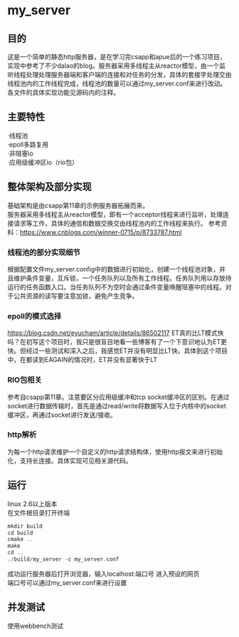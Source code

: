 # my_server
## 目的  
这是一个简单的静态http服务器，是在学习完csapp和apue后的一个练习项目，实现中参考了不少dalao的blog。服务器采用多线程主从reactor模型，由一个监听线程处理处理服务器端和客户端的连接和对任务的分发，具体的套接字处理交由线程池内的工作线程完成，线程池的数量可以通过my_server.conf来进行改动。各文件的具体实现功能见源码内的注释。
## 主要特性
·线程池  
·epoll多路复用  
·非阻塞io  
·应用级缓冲区io（rio包） 
## 整体架构及部分实现
基础架构是由csapp第11章的示例服务器拓展而来。  
服务器采用多线程主从reactor模型，即有一个acceptor线程来进行监听，处理连接请求等工作，具体的通信和数据交换交由线程池内的工作线程来执行。
参考资料：https://www.cnblogs.com/winner-0715/p/8733787.html
### 线程池的部分实现细节
根据配置文件my_server.config中的数据进行初始化，创建一个线程池对象，并且维护条件变量，互斥锁，一个任务队列以及所有工作线程。任务队列用以存放待运行的任务函数入口。当任务队列不为空时会通过条件变量唤醒阻塞中的线程。对于公共资源的读写要注意加锁，避免产生竞争。
### epoll的模式选择
https://blog.csdn.net/eyucham/article/details/86502117 
ET真的比LT模式快吗？在初写这个项目时，我只是很盲目地看一些博客有了一个下意识地认为ET更快。但经过一些测试和深入之后，我感觉ET并没有明显比LT快。具体到这个项目中，在都读到EAGAIN的情况时，ET并没有显著快于LT
### RIO包相关
参考自csapp第11章。注意要区分应用级缓冲和tcp socket缓冲区的区别。在通过socket进行数据传输时，首先是通过read/write将数据写入位于内核中的socket缓冲区，再通过socket进行发送/接收。
### http解析
为每一个http请求维护一个自定义的http请求结构体，使用http报文来进行初始化，支持长连接。具体实现可见相关源代码。
## 运行
linux 2.6以上版本  
在文件根目录打开终端  
```c++
mkdir build 
cd build
cmake .. 
make
cd .. 
./build/my_server -c my_server.conf
```  
成功运行服务器后打开浏览器，输入localhost:端口号 进入预设的网页  
端口号可以通过my_server.conf来进行设置
## 并发测试
使用webbench测试

